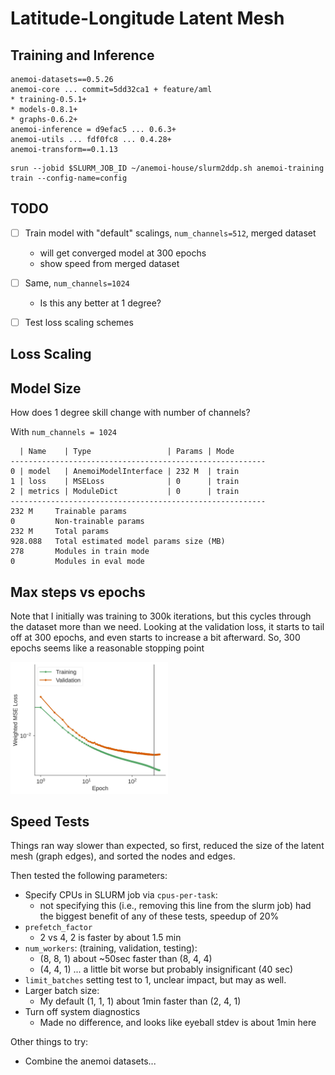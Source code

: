 # Latitude-Longitude Latent Mesh

## Training and Inference



```
anemoi-datasets==0.5.26
anemoi-core ... commit=5dd32ca1 + feature/aml
* training-0.5.1+
* models-0.8.1+
* graphs-0.6.2+
anemoi-inference = d9efac5 ... 0.6.3+
anemoi-utils ... fdf0fc8 ... 0.4.28+
anemoi-transform==0.1.13
```

```
srun --jobid $SLURM_JOB_ID ~/anemoi-house/slurm2ddp.sh anemoi-training train --config-name=config
```

## TODO

- [ ] Train model with "default" scalings, `num_channels=512`, merged dataset
    * will get converged model at 300 epochs
    * show speed from merged dataset
- [ ] Same, `num_channels=1024`
    * Is this any better at 1 degree?
- [ ] Test loss scaling schemes


## Loss Scaling


## Model Size

How does 1 degree skill change with number of channels?

With `num_channels = 1024`


```
  | Name    | Type                 | Params | Mode
---------------------------------------------------------
0 | model   | AnemoiModelInterface | 232 M  | train
1 | loss    | MSELoss              | 0      | train
2 | metrics | ModuleDict           | 0      | train
---------------------------------------------------------
232 M     Trainable params
0         Non-trainable params
232 M     Total params
928.088   Total estimated model params size (MB)
278       Modules in train mode
0         Modules in eval mode
```


## Max steps vs epochs

Note that I initially was training to 300k iterations, but this cycles through
the dataset more than we need.
Looking at the validation loss, it starts to tail off at 300 epochs, and even
starts to increase a bit afterward.
So, 300 epochs seems like a reasonable stopping point

<img src="../figures/gfs_onedegree_loss.jpeg" style="width:50%">


## Speed Tests

Things ran way slower than expected, so first, reduced the size of the latent
mesh (graph edges), and sorted the nodes and edges.

Then tested the following parameters:
* Specify CPUs in SLURM job via `cpus-per-task`:
    * not specifying this (i.e., removing this line from the slurm job)
      had the biggest benefit of any of these tests, speedup of 20%
* `prefetch_factor`
    * 2 vs 4, 2 is faster by about 1.5 min
* `num_workers`: (training, validation, testing):
    * (8, 8, 1) about ~50sec faster than (8, 4, 4)
    * (4, 4, 1) ... a little bit worse but probably insignificant (40 sec)
* `limit_batches` setting test to 1, unclear impact, but may as well.
* Larger batch size:
    * My default (1, 1, 1) about 1min faster than (2, 4, 1)
* Turn off system diagnostics
    * Made no difference, and looks like eyeball stdev is about 1min here



Other things to try:
* Combine the anemoi datasets...





